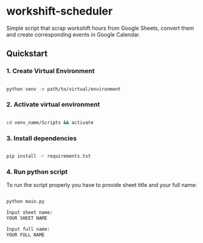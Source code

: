 # workshift-scheduler
Simple script that scrap workshift hours from Google Sheets, convert them and create corresponding events in Google Calendar.

## Quickstart

### 1. Create Virtual Environment

```bash

python venv -m path/to/virtual/environment

```

### 2. Activate virtual environment

```bash

cd venv_name/Scripts && activate
```

### 3. Install dependencies

```bash

pip install -r requirements.txt
```


### 4. Run python script
To run the script properly you have to provide sheet title and your full name:

```bash

python main.py

Input sheet name:
YOUR SHEET NAME

Input full name:
YOUR FULL NAME

```

